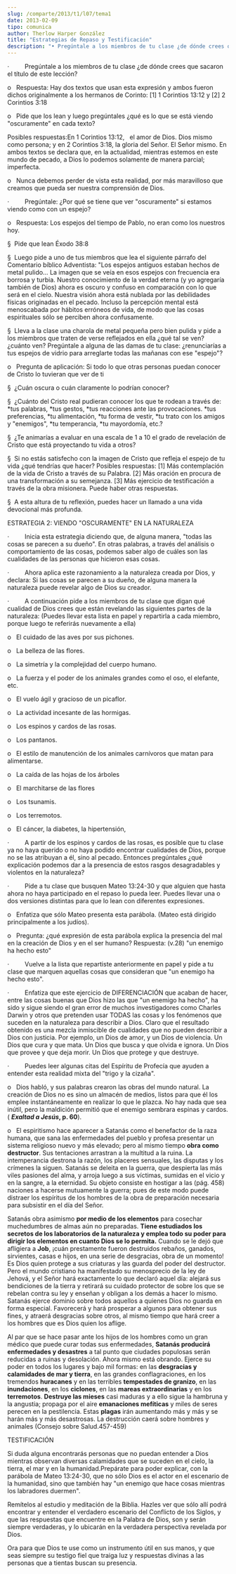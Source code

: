 ```yaml
---
slug: /comparte/2013/t1/l07/tema1
date: 2013-02-09
tipo: comunica
author: Therlow Harper González
title: "Estrategias de Repaso y Testificación"
description: "• Pregúntale a los miembros de tu clase ¿de dónde crees que sacaron el título  de este lección? o Respuesta: Hay dos textos que usan esta expresión y ambos  fueron dichos originalmente a los hermanos de Corinto: [1] 1 Corintios 13:12 y  [2] 2 Corintios 3:18 o Pide que los lean..."
---
```


·         Pregúntale a los miembros de tu clase ¿de dónde crees que sacaron el título de este lección?

o   Respuesta: Hay dos textos que usan esta expresión y ambos fueron dichos originalmente a los hermanos de Corinto: [1] 1 Corintios 13:12 y [2] 2 Corintios 3:18

o   Pide que los lean y luego pregúntales ¿qué es lo que se está viendo "oscuramente" en cada texto?

Posibles respuestas:En 1 Corintios 13:12,   el amor de Dios. Dios mismo como persona; y en 2 Corintios 3:18, la gloria del Señor. El Señor mismo. En ambos textos se declara que, en la actualidad, mientras estemos en este mundo de pecado, a Dios lo podemos solamente de manera parcial; imperfecta.

o   Nunca debemos perder de vista esta realidad, por más maravilloso que creamos que pueda ser nuestra comprensión de Dios.

·         Pregúntale: ¿Por qué se tiene que ver "oscuramente" si estamos viendo como con un espejo?

o   Respuesta: Los espejos del tiempo de Pablo, no eran como los nuestros hoy.

§  Pide que lean Éxodo 38:8

§  Luego pide a uno de tus miembros que lea el siguiente párrafo del Comentario bíblico Adventista: "Los espejos antiguos estaban hechos de metal pulido… La imagen que se veía en esos espejos con frecuencia era borrosa y turbia. Nuestro conocimiento de la verdad eterna (y yo agregaría también de Dios) ahora es oscuro y confuso en comparación con lo que será en el cielo. Nuestra visión ahora está nublada por las debilidades físicas originadas en el pecado. Incluso la percepción mental está menoscabada por hábitos erróneos de vida, de modo que las cosas espirituales sólo se perciben ahora confusamente.

§  Lleva a la clase una charola de metal pequeña pero bien pulida y pide a los miembros que traten de verse reflejados en ella ¿qué tal se ven? ¿cuánto ven? Pregúntale a alguna de las damas de tu clase: ¿renunciarías a tus espejos de vidrio para arreglarte todas las mañanas con ese "espejo"?

o   Pregunta de aplicación: Si todo lo que otras personas puedan conocer de Cristo lo tuvieran que ver de ti

§  ¿Cuán oscura o cuán claramente lo podrían conocer?

§  ¿Cuánto del Cristo real pudieran conocer los que te rodean a través de: \*tus palabras, \*tus gestos, \*tus reacciones ante las provocaciones. \*tus preferencias, \*tu alimentación, \*tu forma de vestir, \*tu trato con los amigos y "enemigos", \*tu temperancia, \*tu mayordomía, etc.?

§  ¿Te animarías a evaluar en una escala de 1 a 10 el grado de revelación de Cristo que está proyectando tu vida a otros?

§  Si no estás satisfecho con la imagen de Cristo que refleja el espejo de tu vida ¿qué tendrías que hacer? Posibles respuestas: [1] Más contemplación de la vida de Cristo a través de su Palabra. [2] Más oración en procura de una transformación a su semejanza. [3] Más ejercicio de testificación a través de la obra misionera. Puede haber otras respuestas.

§  A esta altura de tu reflexión, puedes hacer un llamado a una vida devocional más profunda.

ESTRATEGIA 2: VIENDO "OSCURAMENTE" EN LA NATURALEZA

·         Inicia esta estrategia diciendo que, de alguna manera, "todas las cosas se parecen a su dueño". En otras palabras, a través del análisis o comportamiento de las cosas, podemos saber algo de cuáles son las cualidades de las personas que hicieron esas cosas.

·         Ahora aplica este razonamiento a la naturaleza creada por Dios, y declara: Si las cosas se parecen a su dueño, de alguna manera la naturaleza puede revelar algo de Dios su creador.

·         A continuación pide a los miembros de tu clase que digan qué cualidad de Dios crees que están revelando las siguientes partes de la naturaleza: (Puedes llevar esta lista en papel y repartirla a cada miembro, porque luego te referirás nuevamente a ella)

o   El cuidado de las aves por sus pichones.

o   La belleza de las flores.

o   La simetría y la complejidad del cuerpo humano.

o   La fuerza y el poder de los animales grandes como el oso, el elefante, etc.

o   El vuelo ágil y gracioso de un picaflor.

o   La actividad incesante de las hormigas.

o   Los espinos y cardos de las rosas.

o   Los pantanos.

o   El estilo de manutención de los animales carnívoros que matan para alimentarse.

o   La caída de las hojas de los árboles

o   El marchitarse de las flores

o   Los tsunamis.

o   Los terremotos.

o   El cáncer, la diabetes, la hipertensión,

·         A partir de los espinos y cardos de las rosas, es posible que tu clase ya no haya querido o no haya podido encontrar cualidades de Dios, porque no se las atribuyan a él, sino al pecado. Entonces pregúntales ¿qué explicación podemos dar a la presencia de estos rasgos desagradables y violentos en la naturaleza?

·         Pide a tu clase que busquen Mateo 13:24-30 y que alguien que hasta ahora no haya participado en el repaso lo pueda leer. Puedes llevar una o dos versiones distintas para que lo lean con diferentes expresiones.

o   Enfatiza que sólo Mateo presenta esta parábola. (Mateo está dirigido principalmente a los judíos).

o   Pregunta: ¿qué expresión de esta parábola explica la presencia del mal en la creación de Dios y en el ser humano? Respuesta: (v.28) "un enemigo ha hecho esto"

·         Vuelve a la lista que repartiste anteriormente en papel y pide a tu clase que marquen aquellas cosas que consideran que "un enemigo ha hecho esto".

·         Enfatiza que este ejercicio de DIFERENCIACIÓN que acaban de hacer, entre las cosas buenas que Dios hizo las que "un enemigo ha hecho", ha sido y sigue siendo el gran error de muchos investigadores como Charles Darwin y otros que pretenden usar TODAS las cosas y los fenómenos que suceden en la naturaleza para describir a Dios. Claro que el resultado obtenido es una mezcla inmiscible de cualidades que no pueden describir a Dios con justicia. Por ejemplo, un Dios de amor, y un Dios de violencia. Un Dios que cura y que mata. Un Dios que busca y que olvida e ignora. Un Dios que provee y que deja morir. Un Dios que protege y que destruye.

·         Puedes leer algunas citas del Espíritu de Profecía que ayuden a entender esta realidad mixta del "trigo y la cizaña".

o   Dios habló, y sus palabras crearon las obras del mundo natural. La creación de Dios no es sino un almacén de medios, listos para que él los emplee instantáneamente en realizar lo que le plazca. No hay nada que sea inútil, pero la maldición permitió que el enemigo sembrara espinas y cardos. ( **_Exaltad a Jesús_, p. 60**).

o   El espiritismo hace aparecer a Satanás como el benefactor de la raza humana, que sana las enfermedades del pueblo y profesa presentar un sistema religioso nuevo y más elevado; pero al mismo tiempo **obra como destructor**. Sus tentaciones arrastran a la multitud a la ruina. La intemperancia destrona la razón, los placeres sensuales, las disputas y los crímenes la siguen. Satanás se deleita en la guerra, que despierta las más viles pasiones del alma, y arroja luego a sus víctimas, sumidas en el vicio y en la sangre, a la eternidad. Su objeto consiste en hostigar a las (pág. 458) naciones a hacerse mutuamente la guerra; pues de este modo puede distraer los espíritus de los hombres de la obra de preparación necesaria para subsistir en el día del Señor.

Satanás obra asimismo **por medio de los elementos** para cosechar muchedumbres de almas aún no preparadas. **Tiene estudiados los secretos de los laboratorios de la naturaleza y emplea todo su poder para dirigir los elementos en cuanto Dios se lo permita.** Cuando se le dejó que afligiera a **Job**, ¡cuán prestamente fueron destruidos rebaños, ganados, sirvientes, casas e hijos, en una serie de desgracias, obra de un momento! Es Dios quien protege a sus criaturas y las guarda del poder del destructor. Pero el mundo cristiano ha manifestado su menosprecio de la ley de Jehová, y el Señor hará exactamente lo que declaró aquel día: alejará sus bendiciones de la tierra y retirará su cuidado protector de sobre los que se rebelan contra su ley y enseñan y obligan a los demás a hacer lo mismo. Satanás ejerce dominio sobre todos aquellos a quienes Dios no guarda en forma especial. Favorecerá y hará prosperar a algunos para obtener sus fines, y atraerá desgracias sobre otros, al mismo tiempo que hará creer a los hombres que es Dios quien los aflige.

Al par que se hace pasar ante los hijos de los hombres como un gran médico que puede curar todas sus enfermedades, **Satanás producirá enfermedades y desastres** a tal punto que ciudades populosas serán reducidas a ruinas y desolación. Ahora mismo está obrando. Ejerce su poder en todos los lugares y bajo mil formas: en las **desgracias y calamidades de mar y tierra**, en las grandes conflagraciones, en los tremendos **huracanes** y en las terribles **tempestades de granizo**, en las **inundaciones**, en los **ciclones**, en las **mareas extraordinarias** y en los **terremotos**. **Destruye las mieses** casi maduras y a ello sigue la hambruna y la angustia; propaga por el aire **emanaciones mefíticas** y miles de seres perecen en la pestilencia. Estas **plagas** irán aumentando más y más y se harán más y más desastrosas. La destrucción caerá sobre hombres y animales (Consejo sobre Salud.457-459)

TESTIFICACIÓN

Si duda alguna encontrarás personas que no puedan entender a Dios mientras observan diversas calamidades que se suceden en el cielo, la tierra, el mar y en la humanidad.Prepárate para poder explicar, con la parábola de Mateo 13:24-30, que no sólo Dios es el actor en el escenario de la humanidad, sino que también hay "un enemigo que hace cosas mientras los labradores duermen".

Remítelos al estudio y meditación de la Biblia. Hazles ver que sólo allí podrá encontrar y entender el verdadero escenario del Conflicto de los Siglos, y que las respuestas que encuentre en la Palabra de Dios, son y serán siempre verdaderas, y lo ubicarán en la verdadera perspectiva revelada por Dios.

Ora para que Dios te use como un instrumento útil en sus manos, y que seas siempre su testigo fiel que traiga luz y respuestas divinas a las personas que a tientas buscan su presencia.
